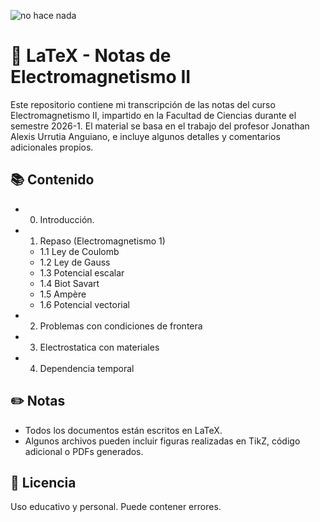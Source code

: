 ![no hace nada](https://github.com/user-attachments/assets/03b71c8e-7447-45dd-813d-bbf3253fb5f7)
# 📘 LaTeX - Notas de Electromagnetismo II

Este repositorio contiene mi transcripción de las notas del curso Electromagnetismo II, impartido en la Facultad de Ciencias durante el semestre 2026-1. El material se basa en el trabajo del profesor Jonathan Alexis Urrutia Anguiano, e incluye algunos detalles y comentarios adicionales propios.

## 📚 Contenido

- 0. Introducción.
- 1. Repaso (Electromagnetismo 1)
  - 1.1 Ley de Coulomb
  - 1.2 Ley de Gauss
  - 1.3 Potencial escalar
  - 1.4 Biot Savart
  - 1.5 Ampère
  - 1.6 Potencial vectorial
- 2. Problemas con condiciones de frontera
- 3. Electrostatica con materiales
- 4. Dependencia temporal

## ✏️ Notas

- Todos los documentos están escritos en LaTeX.
- Algunos archivos pueden incluir figuras realizadas en TikZ, código adicional o PDFs generados.

## 📎 Licencia

Uso educativo y personal. Puede contener errores.
